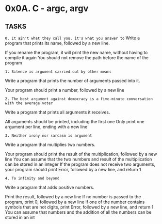 # 0x0A. C - argc, argv

## TASKS

```0. It ain't what they call you, it's what you answer to```
Write a program that prints its name, followed by a new line.

If you rename the program, it will print the new name, without having to compile it again
You should not remove the path before the name of the program

```1. Silence is argument carried out by other means```

Write a program that prints the number of arguments passed into it.

Your program should print a number, followed by a new line

```2. The best argument against democracy is a five-minute conversation with the average voter```

Write a program that prints all arguments it receives.

All arguments should be printed, including the first one
Only print one argument per line, ending with a new line

```3. Neither irony nor sarcasm is argument```

Write a program that multiplies two numbers.

Your program should print the result of the multiplication, followed by a new line
You can assume that the two numbers and result of the multiplication can be stored in an integer
If the program does not receive two arguments, your program should print Error, followed by a new line, and return 1

```4. To infinity and beyond```

Write a program that adds positive numbers.

Print the result, followed by a new line
If no number is passed to the program, print 0, followed by a new line
If one of the number contains symbols that are not digits, print Error, followed by a new line, and return 1
You can assume that numbers and the addition of all the numbers can be stored in an int
